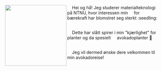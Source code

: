 
<img src="https://user-images.githubusercontent.com/103142164/162144222-915c07ed-bdf4-4204-b9ae-ac851c7d6e05.jpg" align="left" width="200" height="200" />  
&nbsp;&nbsp;&nbsp;&nbsp;Hei og hå! Jeg studerer materialteknologi på NTNU, hvor interessen min &nbsp;&nbsp;&nbsp;&nbsp;for bærekraft har blomstret seg sterkt :seedling:

\
&nbsp;&nbsp;&nbsp;&nbsp;Dette har slått spirer i min "kjærlighet" for planter og da spesielt &nbsp;&nbsp;&nbsp;&nbsp;avokadoplanter :avocado: 

\
&nbsp;&nbsp;&nbsp;&nbsp;Jeg vil dermed ønske dere velkommen til min avokadoreise!
<br clear="left"/>
